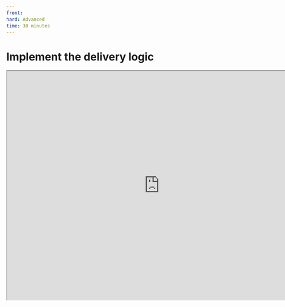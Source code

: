 ```yaml
--- 
front: 
hard: Advanced 
time: 30 minutes 
--- 
```

# Implement the delivery logic 

<iframe src="https://cc.163.com/act/m/daily/iframeplayer/?id=634681ada240f794f8c6eaef" width="800" height="600" allow="fullscreen"/> 

**Demo can be downloaded here: [link](https://g79.gdl.netease.com/in_game_purchases_demo.zip). ** 

## Order polling, delivery parts 

If you want to do your work well, you must first sharpen your tools. In order to help novice developers get started with product production faster, the editor has prepared two tool parts. As long as you use these two parts in the editor, you can easily implement a simple product. 

They have not been tested and verified too much, it is recommended to use them only for learning reference and be used in production environment with caution. 

![image-20220916053416616](./image/2_1.png) 

Don't be scared by the complicated pictures, this is just to better illustrate the relationship between the components and how they work. Please download and import these two parts, and let's start with the simplest item. 

<img src="./image/2_2.png" alt="image-20220916053656047" style="zoom:50%;" /> 

## Delicious Mushrooms 

First, mount the OrderPoll part to the GM preset. If there is no such part, create one: 

*As mentioned in the previous chapter, the GM preset refers to GameMananger, which is usually an empty preset with the constant loading and preloading checked. 

<img src="./image/2_3.png" alt="image-20220916055117184" style="zoom:50%;" /> 

Following the two parts downloaded above, an ItemShip part will also be downloaded, which is an example of using the above two parts. Click the player preset to mount the item shipment part to the player preset. 

![image-20220916055334895](./image/2_4.png) 

Expand the properties of the item delivery part, and you can see the following configuration: 

![image-20220916055422496](./image/2_5.png) 

Among them, the implementation instruction type, key, and value are all filled in according to the implementation instruction configuration of the goods in Kaiping. For example, the implementation instruction in Kaiping in the above figure is `{"code":2001}`. Of course, writing `{"code": 2001, "text": "Delicious fresh mushrooms", "version": 1}` is also possible. 

Once the item is used in a game, it will disappear, so it is not a persistent product and is not checked; Print event information is recommended to be checked during the development stage for easy debugging. 

The above are all the default configurations provided by the ShipBase part, and the remaining `Give item list` is the configuration provided by the ItemShip part. 

Use the popular UI to configure the list of items to be shipped for this product: 

<img src="./image/2_6.png" alt="image-20220916060234166" style="zoom:50%;" />


<img src="./image/2_7.png" alt="image-20220916060249795" style="zoom:50%;" /> 

Congratulations! Your first product is ready! 

Package your work and test it yourself, then enter the game to see the effect: 

![item_ship](./image/item_ship.gif) 

## Healer 

Since the healer part is complex enough to realize the professional function and has been inherited from TriggerPart, we create a new healer ship part (HealerShipPart) to separate the permission determination. 

Create an empty part, inherit ShipBasePart, and name it HealerShipPart: 

![image-20220916061728522](./image/2_8.png) 

Since the healer's product implementation instruction is `{"code": 1001}`, we fill in 1001 as the value. Check the persistent product, because the professional product requires the player to remember the player's purchased status after exiting the room. 

Compile a cloud storage table name according to the suggestion. After going online, the player's purchase information will be saved under the container of this name. If you suddenly change it, all the players who have purchased before will lose their purchase records and lose permissions. Of course, as long as it is not overwritten or deleted, everything will return to normal as long as it is changed back. This is to help understand its meaning. 

The healer is a product that takes effect permanently after purchase, so there is no need to check the timed product. 

<img src="./image/2_9.png" alt="image-20220916061843338" style="zoom:50%;" /> 

It’s time to write some code, but not much. First edit `HealerPart.py`, and let the healer part ask other parts whether to stop it before turning the player into a healer: 

```python 
def OnTriggerEntityEnter(self, e): 
for entityId in e['EnterEntityIds']: 
if entityId in self.GetLoadedPlayers(): 
self.NotifyOneMessage(entityId, 'You try to choose the healer profession') 
eventData = { 
'playerId': entityId, 
'role': self.classType.replace('Part', ''), 
'cancel': False, 
} 
self.BroadcastPresetSystemEvent('PlayerTryChoiceRoleEvent', eventData) 
if not eventData['cancel']: 
self.TurnHealer(entityId) 
``` 

As you can see, if you listen to the `PlayerTryChoiceRoleEvent` event and cancel it, the player will not be able to choose the healer profession. 

Then edit `HealerShipPart.py`, listen to this event, and call an interface `IsPlayerService` provided by the shipping part, passing in a player id, which will return whether the current player has the right to enjoy the service of this product. If the player does not have the right (that is, he has not purchased it or has purchased it but it has expired), cancel the event and remind the player in a friendly way. At this time, you can show your talent and pop up some floating windows to attract consumption. In short, you know. 

- IsPlayerService server 
- method in ShipBasePart 
- Description 
- Get whether the current player has the right to enjoy the service of this product

- Return value: bool 

| Parameter name | Data type | Description | 
| -------- | -------- | ------ | 
| playerId | str | player id | 

```python 
def InitServer(self): 
""" 
@description Server-side part object initialization entry 
""" 
ShipBasePart.InitServer(self) 
self.ListenPresetSystemEvent('PlayerTryChoiceRoleEvent', self, self.PlayerTryChoiceRoleEvent) 

def PlayerTryChoiceRoleEvent(self, e): 
if e['role'] == self.classType.replace('ShipPart', ''): 
if not self.IsPlayerService(e['playerId']): 
self.NotifyOneMessage(e['playerId'], 'You haven't purchased the healer profession yet') 
e['cancel'] = True 

``` 

Done! Enter the game to view the effect (this gif is a bit long, so the purchase part is accelerated, and the player model is transparent. Don't ask me why. I don't know either): 

![healer_ship](./image/healer_ship.gif) 

## Member special effects 

Since the member special effects parts themselves are not complicated, the main thing is to call the preset play method when the client is loaded: 

```python 
def COnUIInitFinished(self, e): 
self.GetParent().ToEffectPreset().Play() 
``` 

So recreate a VipEffectShip part and inherit ShipBase. Modify the original code above to the following: 

```python 
def COnPlayerBrought(self, playerId, expireTime=-1.0, newBuy=False, orderTime=None): 
preset = self.GetParent().ToEffectPreset() 
preset.Play() 

def COnPlayerExpired(self, playerId): 
preset = self.GetParent().ToEffectPreset() 
preset.Stop() 
``` 

`COnPlayerBrought` is an overridable client event provided by ShipBase (declare a function with the same name to listen), which will be triggered when **a player purchases an item** or **a player who has purchased an item enters the room**, so just call the preset playback directly under it. 

| Parameter name | Data type | Description |

| ---------- | -------- | ----------------------------------- | 
| playerId | str | player id | 
| expireTime | flout | product expiration timestamp | 
| newBuy | bool | whether it is a new purchase, False means entering the room after purchase | 
| orderTime | flout | order creation timestamp (purchase time) | 

Similarly, `COnPlayerExpired` is triggered when **player permissions expire**, and the special effects will be stopped. 

Expand the property bar of the member special effects part, and configure the implementation instructions and cloud storage table name as before. 

<img src="./image/2_10.png" alt="image-20220916065857753" style="zoom:50%;" /> 

Check the timed product. 

![image-20220916070022911](./image/2_11.png) 

Select the second timing type. 

![image-20220916065956812](./image/2_12.png) 

For example, if we want this product to increase its validity period by 10 minutes each time it is purchased, and check whether it has expired once a second, we can set it as shown below: 

![image-20220916070009770](./image/2_13.png) 

Save the parts, package the work and test it yourself, and enter the game to view the effect: 

![vip_effect_ship](./image/vip_effect_ship.gif) 

#### So far, the three products we designed in Chapter 2 have all realized the shipping function. The following are some ShipBase interfaces and events, I hope they will be helpful to you. 

## Events 

- ## SOnPlayerBrought server, COnPlayerBrought client 

- Description 

- **Triggered when a player purchases a product** or a player who has purchased a product enters a room** 

| Parameter name | Data type | Description | 
| ---------- | -------- | ----------------------------------- | 
| playerId | str | player id | 
| expireTime | flout | product expiration timestamp | 
| newBuy | bool | whether it is a new purchase, False means the player has purchased and entered the room | 
| orderTime | flout | order creation timestamp (purchase time) | 

- ## SOnPlayerExpired server, COnPlayerExpired client 

- Description 

- **Triggered when a player's product rights expire**


  | Parameter name | Data type | Description | 
| -------- | -------- | ------ | 
| playerId | str | player id | 

- ## SOnPlayerNeverBought server, COnPlayerNeverBought client 

- Description 

- **When a player who has never purchased the goods responsible for this part enters the game** 

| Parameter name | Data type | Description | 
| -------- | -------- | ------------------------ | 
| playerId | str | player id | 
| regTable | bool | Whether the table has been created, but the data is empty | 



## Interface 

- ## IsMyService server 

- method in ShipBasePart 

- Description 

- Whether this order is responsible for this part 

- Return value: bool 

| Parameter name | Data type | Description | 
| --------- | -------- | ---------------------------------- | 
| orderBody | dict | Order body provided by cb of QueryLobbyUserItem | 

- ## IsPlayerService Server 

- method in ShipBasePart 

- Description 

- Get whether the current player has the right to enjoy the service of this product 

- Return value: bool 

| Parameter name | Data type | Description | 
| -------- | -------- | ------ | 
| playerId | str | Player id | 

- ## GetPlayerLastServiceTime Server 


- method in ShipBasePart 

- Description 

- Get the remaining validity period of the current player's product rights, -1 for permanent or non-timed products 

- Return value: flout/int 

| Parameter name | Data type | Description | 
| -------- | -------- | ------ | 
| playerId | str | player id | 

- ## SetCloudPersistent server 

- method in ShipBasePart 

- Description 

- Record the product purchase order status in the cloud data table of this part 

- Return value: None 

| Parameter name | Data type | Description | 
| ---------- | -------- | ---------------------- | 
| playerId | str | player id | 
| orderId | int | order id | 
| orderTime | flout | order creation timestamp | 
| expireTime | flout | product expiration timestamp, -1 permanent | 

- ## SetOrderShip Server 

- method in ShipBasePart 

- Description 

- Notify the NetEase store system that the order has been shipped 

- Return value: None 

| Parameter name | Data type | Description | 
| -------- | -------- | ------ | 
| playerId | str | player id | 
| orderId | int | order id | 

- ## GetPlayerUid Server 

- method in ShipBasePart / OrderPollPart 

- Description 


- Same as the official httpComp function, get the player uid 

- Return value: str 

| Parameter name | Data type | Description | 
| -------- | -------- | ------ | 
| playerId | str | player id | 

- ## ShipPlayer server 

- method in **OrderPollPart** 

- Description 

- This interface part is called every 4 seconds by default. You can also call it manually to check whether the player has undelivered orders. If so, start the delivery process 

- Return value: None 

| Parameter name | Data type | Description | 
| -------- | -------- | ------ | 
| playerId | str | player id | 

- ## CheckExpire server 

- method in ShipBasePart 

- Description 

- This interface part is automatically called according to the frequency set in the property panel. You can also call it manually to check the validity period of the player's permissions. If it expires, cancel the permissions and trigger OnPlayerExpired 

- Return value: None 

- ## DebugDelTableAllData Server 

- method in ShipBasePart 

- Description 

- **Use with caution**, clear all order data in the cloud storage table, enable the debugging function and enter `claer table name` in the chat box for the same function 

- Return value: None 

| Parameter name | Data type | Description | 
| -------- | -------- | ------ | 
| playerId | str | player id | 

- ## DiffForHumans Server 

- method in ShipBasePart 


- Description 

- Convert timestamp to human-friendly language (supports forward only), such as `just now`, `x minutes ago`. This is a broken version. It is recommended to only describe when the product was purchased. Better ones are on GitHub 

- Return value: None 

| Parameter name | Data type | Description | 
| --------- | --------- | ------ | 
| timestamp | int/flout | timestamp | 


